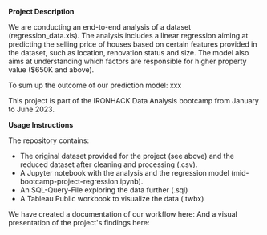 **Project Description**

We are conducting an end-to-end analysis of a dataset (regression_data.xls). The analysis includes a linear regression aiming at predicting the selling price of houses based on certain features provided in the dataset, such as location, renovation status and size. The model also aims at understanding which factors are responsible for higher property value ($650K and above).

To sum up the outcome of our prediction model: xxx

This project is part of the IRONHACK Data Analysis bootcamp from January to June 2023.

**Usage Instructions**

The repository contains:
- The original dataset provided for the project (see above) and the reduced dataset after cleaning and processing (.csv).
- A Jupyter notebook with the analysis and the regression model (mid-bootcamp-project-regression.ipynb). 
- An SQL-Query-File exploring the data further (.sql)
- A Tableau Public workbook to visualize the data (.twbx)

We have created a documentation of our workflow here: 
And a visual presentation of the project's findings here: 
